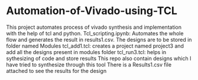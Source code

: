 # Automation-of-Vivado-using-TCL
This project automates process of vivado synthesis and implementation with the help of tcl and python.
Tcl_scripting.ipynb: Automates the whole flow and generates the result in results1.csv. The designs are to be stored in folder named Modules
tcl_add1.tcl: creates a project named project3 and add all the designs present in modules folder
tcl_run3.tcl: helps in sythesizing of code and store results
This repo also contain designs which I have tried to synthesize through this tool
There is a Results1.csv file attached to see the results for the design
